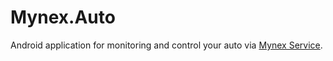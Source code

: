# Mynex.Auto
Android application for monitoring and control your auto via [Mynex Service](https://mynex.ru).

